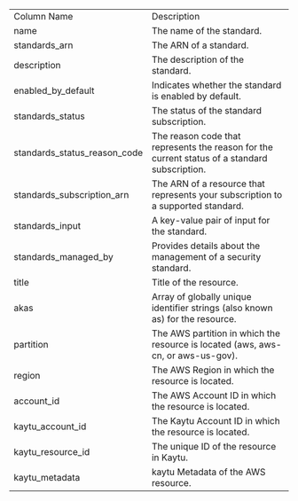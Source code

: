 <table>
	<tr><td>Column Name</td><td>Description</td></tr>
	<tr><td>name</td><td>The name of the standard.</td></tr>
	<tr><td>standards_arn</td><td>The ARN of a standard.</td></tr>
	<tr><td>description</td><td>The description of the standard.</td></tr>
	<tr><td>enabled_by_default</td><td>Indicates whether the standard is enabled by default.</td></tr>
	<tr><td>standards_status</td><td>The status of the standard subscription.</td></tr>
	<tr><td>standards_status_reason_code</td><td>The reason code that represents the reason for the current status of a standard subscription.</td></tr>
	<tr><td>standards_subscription_arn</td><td>The ARN of a resource that represents your subscription to a supported standard.</td></tr>
	<tr><td>standards_input</td><td>A key-value pair of input for the standard.</td></tr>
	<tr><td>standards_managed_by</td><td>Provides details about the management of a security standard.</td></tr>
	<tr><td>title</td><td>Title of the resource.</td></tr>
	<tr><td>akas</td><td>Array of globally unique identifier strings (also known as) for the resource.</td></tr>
	<tr><td>partition</td><td>The AWS partition in which the resource is located (aws, aws-cn, or aws-us-gov).</td></tr>
	<tr><td>region</td><td>The AWS Region in which the resource is located.</td></tr>
	<tr><td>account_id</td><td>The AWS Account ID in which the resource is located.</td></tr>
	<tr><td>kaytu_account_id</td><td>The Kaytu Account ID in which the resource is located.</td></tr>
	<tr><td>kaytu_resource_id</td><td>The unique ID of the resource in Kaytu.</td></tr>
	<tr><td>kaytu_metadata</td><td>kaytu Metadata of the AWS resource.</td></tr>
</table>